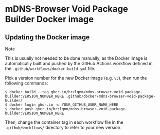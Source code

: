 # mDNS-Browser Void Package Builder Docker image

## Updating the Docker image

> [!NOTE]
> This is usually not needed to be done manually, as the Docker image is automatically built and pushed
> by the GitHub Actions workflow defined in the `.github/workflows/docker-build.yml` file.

Pick a version number for the new Docker image (e.g. `v3`), then run the
following commands:

    $ docker build --tag ghcr.io/hrzlgnm/mdns-browser-void-package-builder:VERSION_NUMBER_HERE .github/docker/mdns-browser-void-package-builder/
    $ docker login ghcr.io -u YOUR_GITHUB_USER_NAME_HERE
    $ docker push ghcr.io/hrzlgnm/mdns-browser-void-package-builder:VERSION_NUMBER_HERE

Then, change the container tag in each workflow file in the `.github/workflows/`
directory to refer to your new version.
